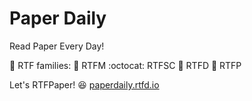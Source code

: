 # Paper Daily

Read Paper Every Day!

:house_with_garden: RTF families:
:page_with_curl: RTFM 
:octocat: RTFSC 
:notebook: RTFD
:newspaper: RTFP

Let's RTFPaper! :laughing:
[paperdaily.rtfd.io](https://paperdaily.readthedocs.io/zh/latest/)